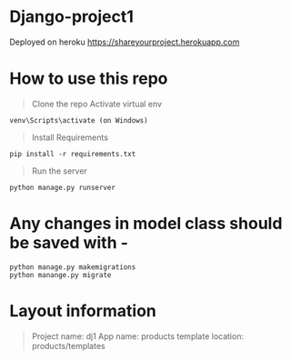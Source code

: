 # Django-project1

Deployed on heroku 
https://shareyourproject.herokuapp.com


# How to use this repo

> Clone the repo
> Activate virtual env

    venv\Scripts\activate (on Windows)
    
> Install Requirements

    pip install -r requirements.txt
    
>  Run the server

    python manage.py runserver 

# Any changes in model class should be saved with -

    python manage.py makemigrations
    python manange.py migrate
    
# Layout information

> Project name: dj1
> App name: products
> template location: products/templates
